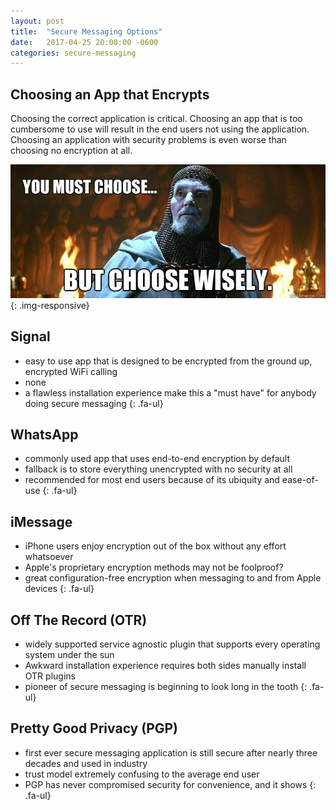 ```yaml
---
layout: post
title:  "Secure Messaging Options"
date:   2017-04-25 20:00:00 -0600
categories: secure-messaging
---
```

## Choosing an App that Encrypts

Choosing the correct application is critical. Choosing an app that is too
cumbersome to use will result in the end users not using the application.
Choosing an application with security problems is even worse than choosing no
encryption at all.

![You Must Choose][choose-wisely]{: .img-responsive}

## Signal <i class="fa fa-mobile"></i> <i class="fa fa-android"></i>

* <i class="fa fa-li fa-thumbs-o-up"></i> easy to use app that is designed to
be encrypted from the ground up, encrypted WiFi calling
* <i class="fa fa-li fa-thumbs-o-down"></i> none
* <i class="fa fa-li fa-hand-o-right"></i> a flawless installation experience
make this a "must have" for anybody doing secure messaging
{: .fa-ul}

## <i class="fa fa-whatsapp"></i> WhatsApp <i class="fa fa-mobile"></i> <i class="fa fa-android"></i>

* <i class="fa fa-li fa-thumbs-o-up"></i> commonly used app that uses end-to-end
encryption by default
* <i class="fa fa-li fa-thumbs-o-down"></i> fallback is to store everything
unencrypted with no security at all
* <i class="fa fa-li fa-hand-o-right"></i> recommended for most end users
because of its ubiquity and ease-of-use
{: .fa-ul}

## iMessage <i class="fa fa-mobile"></i>
* <i class="fa fa-li fa-thumbs-o-up"></i> iPhone users enjoy encryption out of
the box without any effort whatsoever
* <i class="fa fa-li fa-thumbs-o-down"></i> Apple's proprietary encryption
methods may not be foolproof?
* <i class="fa fa-li fa-hand-o-right"></i> great configuration-free encryption
when messaging to and from Apple devices
{: .fa-ul}

## Off The Record (OTR) <i class="fa fa-mobile"></i> <i class="fa fa-android"></i> <i class="fa fa-apple"></i> <i class="fa fa-linux"></i> <i class="fa fa-windows"></i>
* <i class="fa fa-li fa-thumbs-o-up"></i> widely supported service agnostic
plugin that supports every operating system under the sun
* <i class="fa fa-li fa-thumbs-o-down"></i> Awkward installation experience
requires both sides manually install OTR plugins
* <i class="fa fa-li fa-hand-o-right"></i> pioneer of secure messaging is
beginning to look long in the tooth
{: .fa-ul}

## Pretty Good Privacy (PGP) <i class="fa fa-mobile"></i> <i class="fa fa-android"></i> <i class="fa fa-apple"></i> <i class="fa fa-linux"></i> <i class="fa fa-windows"></i>
* <i class="fa fa-li fa-thumbs-o-up"></i> first ever secure messaging application
is still secure after nearly three decades and used in industry
* <i class="fa fa-li fa-thumbs-o-down"></i> trust model extremely confusing to
the average end user
* <i class="fa fa-li fa-hand-o-right"></i> PGP has never compromised security
for convenience, and it shows
{: .fa-ul}

[choose-wisely]: /assets/images/choose-wisely.jpg
